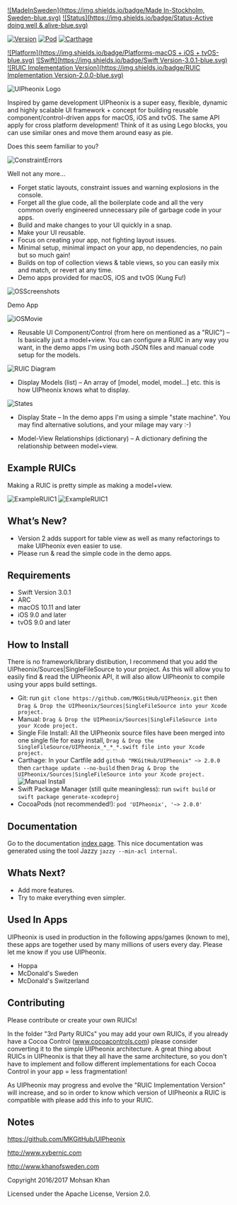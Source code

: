 [![MadeInSweden](https://img.shields.io/badge/Made In-Stockholm, Sweden-blue.svg)](https://en.wikipedia.org/wiki/Stockholm)
[![Status](https://img.shields.io/badge/Status-Active doing well & alive-blue.svg)](https://github.com/MKGitHub/UIPheonix)

[![Version](https://img.shields.io/badge/Version-2.0.0-blue.svg)](https://github.com/MKGitHub/UIPheonix)
[![Pod](https://img.shields.io/badge/pod-2.0.0-blue.svg)](https://github.com/MKGitHub/UIPheonix)
[![Carthage](https://img.shields.io/badge/carthage-2.0.0-blue.svg)](https://github.com/MKGitHub/UIPheonix)

[![Platform](https://img.shields.io/badge/Platforms-macOS + iOS + tvOS-blue.svg)](https://github.com/MKGitHub/UIPheonix)
[![Swift](https://img.shields.io/badge/Swift Version-3.0.1-blue.svg)](https://github.com/MKGitHub/UIPheonix)
[![RUIC Implementation Version](https://img.shields.io/badge/RUIC Implementation Version-2.0.0-blue.svg)](https://github.com/MKGitHub/UIPheonix)


![UIPheonix Logo](https://raw.githubusercontent.com/MKGitHub/UIPheonix/master/Images/Banner.png)

Inspired by game development UIPheonix is a super easy, flexible, dynamic and highly scalable UI framework + concept for building reusable component/control-driven apps for macOS, iOS and tvOS. The same API apply for cross platform development! Think of it as using Lego blocks, you can use similar ones and move them around easy as pie.

Does this seem familiar to you?

![ConstraintErrors](https://raw.githubusercontent.com/MKGitHub/UIPheonix/master/Images/ConstraintErrors.png)

Well not any more…

* Forget static layouts, constraint issues and warning explosions in the console.
* Forget all the glue code, all the boilerplate code and all the very common overly engineered unnecessary pile of garbage code in your apps.
* Build and make changes to your UI quickly in a snap.
* Make your UI reusable.
* Focus on creating your app, not fighting layout issues.
* Minimal setup, minimal impact on your app, no dependencies, no pain but so much gain!
* Builds on top of collection views & table views, so you can easily mix and match, or revert at any time.
* Demo apps provided for macOS, iOS and tvOS (Kung Fu!)

![OSScreenshots](https://raw.githubusercontent.com/MKGitHub/UIPheonix/master/Images/OSScreenshots.png)

Demo App

![iOSMovie](https://raw.githubusercontent.com/MKGitHub/UIPheonix/master/Images/iOSMovie.gif)

* Reusable UI Component/Control (from here on mentioned as a "RUIC") – Is basically just a model+view.
You can configure a RUIC in any way you want, in the demo apps I'm using both JSON files and manual code setup for the models.

![RUIC Diagram](https://raw.githubusercontent.com/MKGitHub/UIPheonix/master/Images/RUIC.png)

* Display Models (list) – An array of [model, model, model…] etc. this is how UIPheonix knows what to display.

![States](https://raw.githubusercontent.com/MKGitHub/UIPheonix/master/Images/States.png)

* Display State – In the demo apps I'm using a simple "state machine".
You may find alternative solutions, and your milage may vary :-)

* Model-View Relationships (dictionary) – A dictionary defining the relationship between model+view.


Example RUICs
------
Making a RUIC is pretty simple as making a model+view.

![ExampleRUIC1](https://raw.githubusercontent.com/MKGitHub/UIPheonix/master/Images/Example1.png)
![ExampleRUIC1](https://raw.githubusercontent.com/MKGitHub/UIPheonix/master/Images/Example2.png)


What’s New?
------
* Version 2 adds support for table view as well as many refactorings to make UIPheonix even easier to use.
* Please run & read the simple code in the demo apps.


Requirements
------
* Swift Version 3.0.1
* ARC
* macOS 10.11 and later
* iOS 9.0 and later
* tvOS 9.0 and later


How to Install
------
There is no framework/library distibution, I recommend that you add the UIPheonix/Sources|SingleFileSource to your project. As this will allow you to easily find & read the UIPheonix API, it will also allow UIPheonix to compile using your apps build settings. 
* Git: run `git clone https://github.com/MKGitHub/UIPheonix.git` then `Drag & Drop the UIPheonix/Sources|SingleFileSource into your Xcode project.`
* Manual: `Drag & Drop the UIPheonix/Sources|SingleFileSource into your Xcode project.`
* Single File Install: All the UIPheonix source files have been merged into one single file for easy install, `Drag & Drop the SingleFileSource/UIPheonix_*_*_*.swift file into your Xcode project.`
* Carthage: In your Cartfile add `github "MKGitHub/UIPheonix" ~> 2.0.0` then `carthage update --no-build` then `Drag & Drop the UIPheonix/Sources|SingleFileSource into your Xcode project.`
![Manual Install](https://raw.githubusercontent.com/MKGitHub/UIPheonix/master/Images/ManualInstall.png)
* Swift Package Manager (still quite meaningless): run `swift build` or `swift package generate-xcodeproj`
* CocoaPods (not recommended!): `pod 'UIPheonix', '~> 2.0.0'`


Documentation
------
Go to the documentation [index page](http://htmlpreview.github.io/?https://github.com/MKGitHub/UIPheonix/docs/index.html).
This nice documentation was generated using the tool Jazzy `jazzy --min-acl internal`.


Whats Next?
------
* Add more features.
* Try to make everything even simpler.


Used In Apps
------
UIPheonix is used in production in the following apps/games (known to me), these apps are together used by many millions of users every day. Please let me know if you use UIPheonix.

* Hoppa
* McDonald's Sweden
* McDonald's Switzerland


Contributing
------
Please contribute or create your own RUICs!

In the folder "3rd Party RUICs" you may add your own RUICs, if you already have a Cocoa Control (www.cocoacontrols.com) please consider converting it to the simple UIPheonix architecture.
A great thing about RUICs in UIPheonix is that they all have the same architecture, so you don't have to implement and follow different implementations for each Cocoa Control in your app = less fragmentation!

As UIPheonix may progress and evolve the "RUIC Implementation Version" will increase, and so in order to know which version of UIPheonix a RUIC is compatible with please add this info to your RUIC.


Notes
------
   https://github.com/MKGitHub/UIPheonix

   http://www.xybernic.com

   http://www.khanofsweden.com

   Copyright 2016/2017 Mohsan Khan

   Licensed under the Apache License, Version 2.0.

